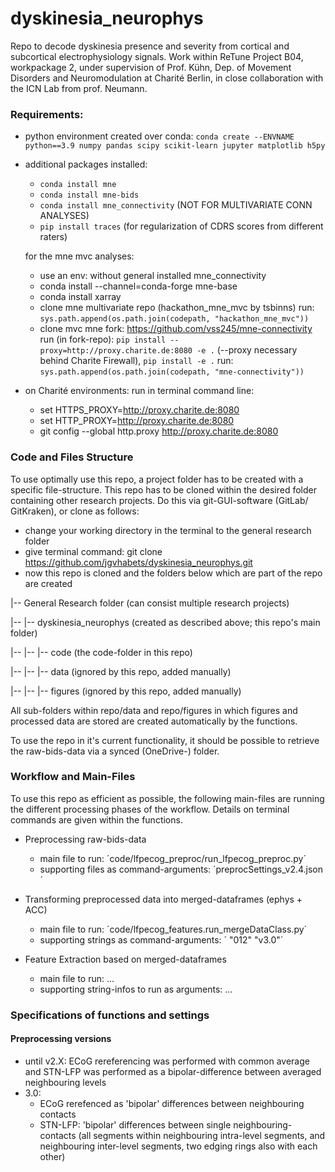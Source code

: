 # dyskinesia_neurophys

Repo to decode dyskinesia presence and severity from cortical and subcortical electrophysiology signals.
Work within ReTune Project B04, workpackage 2, under supervision of Prof. Kühn, Dep. of Movement
Disorders and Neuromodulation at Charité Berlin, in close collaboration with the ICN Lab
from prof. Neumann.

### Requirements:
- python environment created over conda:
 `conda create --ENVNAME python==3.9 numpy pandas scipy scikit-learn jupyter matplotlib h5py`
- additional packages installed:
  - `conda install mne`
  - `conda install mne-bids`
  - `conda install mne_connectivity` (NOT FOR MULTIVARIATE CONN ANALYSES)
  - `pip install traces` (for regularization of CDRS scores from different raters)

  for the mne mvc analyses:
  - use an env: without general installed mne_connectivity
  - conda install --channel=conda-forge mne-base
  - conda install xarray
  - clone mne multivariate repo (hackathon_mne_mvc by tsbinns)
    run: `sys.path.append(os.path.join(codepath, "hackathon_mne_mvc"))`
  - clone mvc mne fork: https://github.com/vss245/mne-connectivity
    run (in fork-repo): `pip install --proxy=http://proxy.charite.de:8080 -e .`
        (--proxy necessary behind Charite Firewall), `pip install -e .`
    run: `sys.path.append(os.path.join(codepath, "mne-connectivity"))`


- on Charité environments:
    run in terminal command line:
    - set HTTPS_PROXY=http://proxy.charite.de:8080
    - set HTTP_PROXY=http://proxy.charite.de:8080
    - git config --global http.proxy http://proxy.charite.de:8080


### Code and Files Structure
To use optimally use this repo, a project folder has to be created with
a specific file-structure.
This repo has to be cloned within the desired folder containing other research projects.
Do this via git-GUI-software (GitLab/ GitKraken), or clone as follows:
- change your working directory in the terminal to the general research folder
- give terminal command: git clone https://github.com/jgvhabets/dyskinesia_neurophys.git
- now this repo is cloned and the folders below which are part of the repo are created

|-- General Research folder (can consist multiple research projects)

|-- |-- dyskinesia_neurophys (created as described above; this repo's main folder)

|-- |-- |-- code (the code-folder in this repo)

|-- |-- |-- data (ignored by this repo, added manually)

|-- |-- |-- figures (ignored by this repo, added manually)

All sub-folders within repo/data and repo/figures in which figures and processed data
are stored are created automatically by the functions.

To use the repo in it's current functionality, it should be possible to retrieve the
raw-bids-data via a synced (OneDrive-) folder.


### Workflow and Main-Files
To use this repo as efficient as possible, the following main-files are
running the different processing phases of the workflow. Details on
terminal commands are given within the functions. 

- Preprocessing raw-bids-data
    - main file to run: ´code/lfpecog_preproc/run_lfpecog_preproc.py´
    - supporting files as command-arguments: ´preprocSettings_v2.4.json´

- Transforming preprocessed data into merged-dataframes (ephys + ACC)
    - main file to run: ´code/lfpecog_features.run_mergeDataClass.py´
    - supporting strings as command-arguments: ´ "012" "v3.0"´

- Feature Extraction based on merged-dataframes
    - main file to run: ...
    - supporting string-infos to run as arguments: ...


### Specifications of functions and settings

#### Preprocessing versions

- until v2.X: ECoG rereferencing was performed with common average and STN-LFP
was performed as a bipolar-difference between averaged neighbouring levels
- 3.0:
  - ECoG rerefenced as 'bipolar' differences between neighbouring contacts
  - STN-LFP: 'bipolar' differences between single neighbouring-contacts
      (all segments within neighbouring intra-level segments, and neighbouring
      inter-level segments, two edging rings also with each other)

